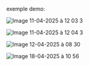 exemple demo:


![Image 11-04-2025 à 12 03 3](https://github.com/user-attachments/assets/3df88b11-6ea7-496c-8542-af83c94d0adf)


![Image 11-04-2025 à 12 04 3](https://github.com/user-attachments/assets/33148cab-3bff-4ad0-a16f-8ddc56759b61)


![Image 12-04-2025 à 08 30](https://github.com/user-attachments/assets/a783371c-42a1-46f0-9c03-4f54e5321a42)



![Image 18-04-2025 à 10 56](https://github.com/user-attachments/assets/34802709-89d1-42b7-a3bb-d976dfe9daaf)
